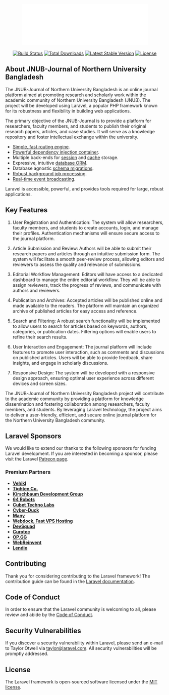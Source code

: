 <p align="center"><a href="#" target="_blank"><img src="./public/images/logo/jnub-logo-white.png" width="400" alt="JNUB Logo"></a></p>

<p align="center">
<a href="https://github.com/laravel/framework/actions"><img src="https://github.com/laravel/framework/workflows/tests/badge.svg" alt="Build Status"></a>
<a href="https://packagist.org/packages/laravel/framework"><img src="https://img.shields.io/packagist/dt/laravel/framework" alt="Total Downloads"></a>
<a href="https://packagist.org/packages/laravel/framework"><img src="https://img.shields.io/packagist/v/laravel/framework" alt="Latest Stable Version"></a>
<a href="https://packagist.org/packages/laravel/framework"><img src="https://img.shields.io/packagist/l/laravel/framework" alt="License"></a>
</p>

## About JNUB-Journal of Northern University Bangladesh

The JNUB-Journal of Northern University Bangladesh is an online journal platform aimed at promoting research and scholarly work within the academic community of Northern University Bangladesh (JNUB). The project will be developed using Laravel, a popular PHP framework known for its robustness and flexibility in building web applications.

The primary objective of the JNUB-Journal is to provide a platform for researchers, faculty members, and students to publish their original research papers, articles, and case studies. It will serve as a knowledge repository and foster intellectual exchange within the university.


- [Simple, fast routing engine](https://laravel.com/docs/routing).
- [Powerful dependency injection container](https://laravel.com/docs/container).
- Multiple back-ends for [session](https://laravel.com/docs/session) and [cache](https://laravel.com/docs/cache) storage.
- Expressive, intuitive [database ORM](https://laravel.com/docs/eloquent).
- Database agnostic [schema migrations](https://laravel.com/docs/migrations).
- [Robust background job processing](https://laravel.com/docs/queues).
- [Real-time event broadcasting](https://laravel.com/docs/broadcasting).

Laravel is accessible, powerful, and provides tools required for large, robust applications.

## Key Features

1. User Registration and Authentication: The system will allow researchers, faculty members, and students to create accounts, login, and manage their profiles. Authentication mechanisms will ensure secure access to the journal platform.

2. Article Submission and Review: Authors will be able to submit their research papers and articles through an intuitive submission form. The system will facilitate a smooth peer-review process, allowing editors and reviewers to assess the quality and relevance of submissions.

3. Editorial Workflow Management: Editors will have access to a dedicated dashboard to manage the entire editorial workflow. They will be able to assign reviewers, track the progress of reviews, and communicate with authors and reviewers.

4. Publication and Archives: Accepted articles will be published online and made available to the readers. The platform will maintain an organized archive of published articles for easy access and reference.

5. Search and Filtering: A robust search functionality will be implemented to allow users to search for articles based on keywords, authors, categories, or publication dates. Filtering options will enable users to refine their search results.

6. User Interaction and Engagement: The journal platform will include features to promote user interaction, such as comments and discussions on published articles. Users will be able to provide feedback, share insights, and engage in scholarly discussions.

7. Responsive Design: The system will be developed with a responsive design approach, ensuring optimal user experience across different devices and screen sizes.

The JNUB-Journal of Northern University Bangladesh project will contribute to the academic community by providing a platform for knowledge dissemination and fostering collaboration among researchers, faculty members, and students. By leveraging Laravel technology, the project aims to deliver a user-friendly, efficient, and secure online journal platform for the Northern University Bangladesh community.

## Laravel Sponsors

We would like to extend our thanks to the following sponsors for funding Laravel development. If you are interested in becoming a sponsor, please visit the Laravel [Patreon page](https://patreon.com/taylorotwell).

### Premium Partners

- **[Vehikl](https://vehikl.com/)**
- **[Tighten Co.](https://tighten.co)**
- **[Kirschbaum Development Group](https://kirschbaumdevelopment.com)**
- **[64 Robots](https://64robots.com)**
- **[Cubet Techno Labs](https://cubettech.com)**
- **[Cyber-Duck](https://cyber-duck.co.uk)**
- **[Many](https://www.many.co.uk)**
- **[Webdock, Fast VPS Hosting](https://www.webdock.io/en)**
- **[DevSquad](https://devsquad.com)**
- **[Curotec](https://www.curotec.com/services/technologies/laravel/)**
- **[OP.GG](https://op.gg)**
- **[WebReinvent](https://webreinvent.com/?utm_source=laravel&utm_medium=github&utm_campaign=patreon-sponsors)**
- **[Lendio](https://lendio.com)**

## Contributing

Thank you for considering contributing to the Laravel framework! The contribution guide can be found in the [Laravel documentation](https://laravel.com/docs/contributions).

## Code of Conduct

In order to ensure that the Laravel community is welcoming to all, please review and abide by the [Code of Conduct](https://laravel.com/docs/contributions#code-of-conduct).

## Security Vulnerabilities

If you discover a security vulnerability within Laravel, please send an e-mail to Taylor Otwell via [taylor@laravel.com](mailto:taylor@laravel.com). All security vulnerabilities will be promptly addressed.

## License

The Laravel framework is open-sourced software licensed under the [MIT license](https://opensource.org/licenses/MIT).
